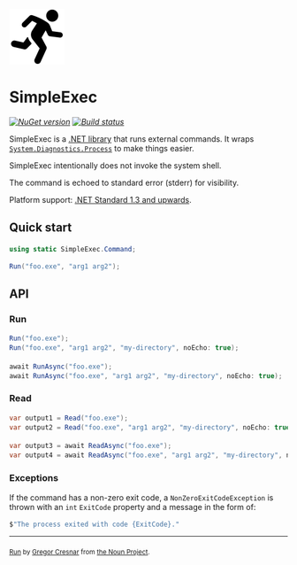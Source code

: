 <img src="assets/simple-exec.png" width="100" />

# SimpleExec

_[![NuGet version](https://img.shields.io/nuget/v/SimpleExec.svg?style=flat)](https://www.nuget.org/packages/SimpleExec)_
_[![Build status](https://github.com/adamralph/simple-exec/workflows/.github/workflows/ci.yml/badge.svg)](https://github.com/adamralph/simple-exec/actions)_

SimpleExec is a [.NET library](https://www.nuget.org/packages/SimpleExec) that runs external commands. It wraps [`System.Diagnostics.Process`](https://apisof.net/catalog/System.Diagnostics.Process) to make things easier.

SimpleExec intentionally does not invoke the system shell.

The command is echoed to standard error (stderr) for visibility.

Platform support: [.NET Standard 1.3 and upwards](https://docs.microsoft.com/en-us/dotnet/standard/net-standard).

## Quick start

```C#
using static SimpleExec.Command;
```

```C#
Run("foo.exe", "arg1 arg2");
```

## API

### Run

```C#
Run("foo.exe");
Run("foo.exe", "arg1 arg2", "my-directory", noEcho: true);

await RunAsync("foo.exe");
await RunAsync("foo.exe", "arg1 arg2", "my-directory", noEcho: true);
```

### Read

```C#
var output1 = Read("foo.exe");
var output2 = Read("foo.exe", "arg1 arg2", "my-directory", noEcho: true);

var output3 = await ReadAsync("foo.exe");
var output4 = await ReadAsync("foo.exe", "arg1 arg2", "my-directory", noEcho: true);
```

### Exceptions

If the command has a non-zero exit code, a `NonZeroExitCodeException` is thrown with an `int` `ExitCode` property and a message in the form of:

```C#
$"The process exited with code {ExitCode}."
```

---

<sub>[Run](https://thenounproject.com/term/target/975371) by [Gregor Cresnar](https://thenounproject.com/grega.cresnar/) from [the Noun Project](https://thenounproject.com/).</sub>

